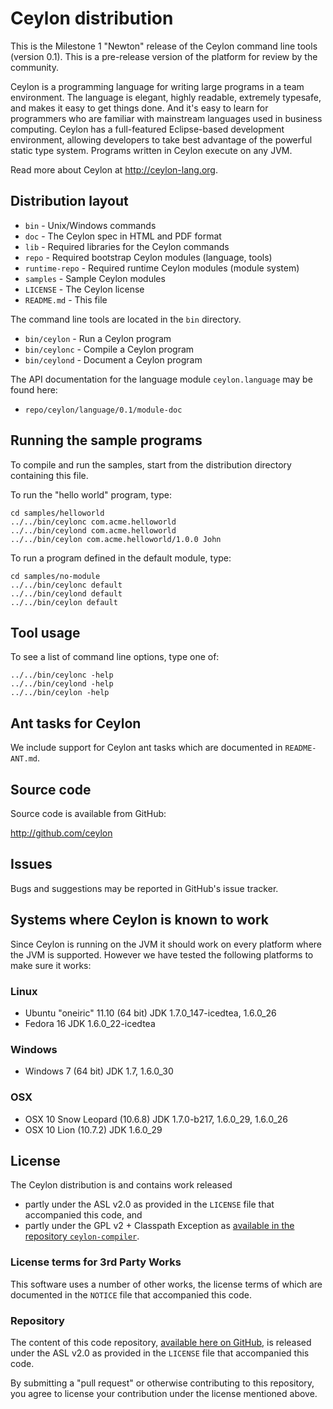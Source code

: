 # Ceylon distribution

This is the Milestone 1 "Newton" release of the Ceylon command line tools (version 
0.1). This is a pre-release version of the platform for review by the community.

Ceylon is a programming language for writing large programs in a team environment. 
The language is elegant, highly readable, extremely typesafe, and makes it easy to 
get things done. And it's easy to learn for programmers who are familiar with 
mainstream languages used in business computing. Ceylon has a full-featured 
Eclipse-based development environment, allowing developers to take best advantage 
of the powerful static type system. Programs written in Ceylon execute on any JVM.

Read more about Ceylon at <http://ceylon-lang.org>.

## Distribution layout

- `bin`          - Unix/Windows commands
- `doc`          - The Ceylon spec in HTML and PDF format
- `lib`          - Required libraries for the Ceylon commands
- `repo`         - Required bootstrap Ceylon modules (language, tools)
- `runtime-repo` - Required runtime Ceylon modules (module system)
- `samples`      - Sample Ceylon modules
- `LICENSE`      - The Ceylon license
- `README.md`    - This file

The command line tools are located in the `bin` directory.

- `bin/ceylon`   - Run a Ceylon program
- `bin/ceylonc`  - Compile a Ceylon program
- `bin/ceylond`  - Document a Ceylon program

The API documentation for the language module `ceylon.language` may be found here:

- `repo/ceylon/language/0.1/module-doc`

## Running the sample programs

To compile and run the samples, start from the distribution directory containing
this file.

To run the "hello world" program, type:

    cd samples/helloworld
    ../../bin/ceylonc com.acme.helloworld
    ../../bin/ceylond com.acme.helloworld
    ../../bin/ceylon com.acme.helloworld/1.0.0 John

To run a program defined in the default module, type:

    cd samples/no-module
    ../../bin/ceylonc default
    ../../bin/ceylond default
    ../../bin/ceylon default

## Tool usage

To see a list of command line options, type one of:

    ../../bin/ceylonc -help
    ../../bin/ceylond -help
    ../../bin/ceylon -help

## Ant tasks for Ceylon

We include support for Ceylon ant tasks which are documented in `README-ANT.md`.

## Source code

Source code is available from GitHub:

<http://github.com/ceylon>

## Issues

Bugs and suggestions may be reported in GitHub's issue tracker.

## Systems where Ceylon is known to work

Since Ceylon is running on the JVM it should work on every platform where the JVM
is supported. However we have tested the following platforms to make sure it works:

### Linux

- Ubuntu "oneiric" 11.10 (64 bit) JDK 1.7.0_147-icedtea, 1.6.0_26
- Fedora 16 JDK 1.6.0_22-icedtea

### Windows

- Windows 7 (64 bit) JDK 1.7, 1.6.0_30

### OSX

- OSX 10 Snow Leopard (10.6.8) JDK 1.7.0-b217, 1.6.0_29, 1.6.0_26
- OSX 10 Lion (10.7.2) JDK 1.6.0_29

## License

The Ceylon distribution is and contains work released

- partly under the ASL v2.0 as provided in the `LICENSE` file that accompanied 
  this code, and
- partly under the GPL v2 + Classpath Exception as [available in the repository
  `ceylon-compiler`][license].

[license]: https://github.com/ceylon/ceylon-compiler/blob/master/LICENSE

### License terms for 3rd Party Works

This software uses a number of other works, the license terms of which are 
documented in the `NOTICE` file that accompanied this code.

### Repository

The content of this code repository, [available here on GitHub][ceylon-dist], 
is released under the ASL v2.0 as provided in the `LICENSE` file that accompanied 
this code.

[ceylon-dist]: https://github.com/ceylon/ceylon-dist

By submitting a "pull request" or otherwise contributing to this repository, you
agree to license your contribution under the license mentioned above.
